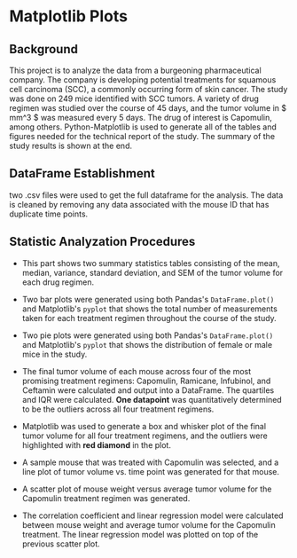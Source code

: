 # Matplotlib Plots

## Background

This project is to analyze the data from a burgeoning pharmaceutical company. The company is developing potential treatments for squamous cell carcinoma (SCC), a commonly occurring form of skin cancer. The study was done on 249 mice identified with SCC tumors. A variety of drug regimen was studied over the course of 45 days, and the tumor volume in $ mm^3 $ was measured every 5 days. The drug of interest is Capomulin, among others. Python-Matplotlib is used to generate all of the tables and figures needed for the technical report of the study. The summary of the study results is shown at the end.

## DataFrame Establishment
two .csv files were used to get the full dataframe for the analysis. The data is cleaned by removing any data associated with the mouse ID that has duplicate time points.

## Statistic Analyzation Procedures

* This part shows two summary statistics tables consisting of the mean, median, variance, standard deviation, and SEM of the tumor volume for each drug regimen.

* Two bar plots were generated using both Pandas's `DataFrame.plot()` and Matplotlib's `pyplot` that shows the total number of measurements taken for each treatment regimen throughout the course of the study.

* Two pie plots were generated using both Pandas's `DataFrame.plot()` and Matplotlib's `pyplot` that shows the distribution of female or male mice in the study.

* The final tumor volume of each mouse across four of the most promising treatment regimens: Capomulin, Ramicane, Infubinol, and Ceftamin were calculated and output into a DataFrame. The quartiles and IQR were calculated. **One datapoint** was quantitatively determined to be the outliers across all four treatment regimens.

* Matplotlib was used to generate a box and whisker plot of the final tumor volume for all four treatment regimens, and the outliers were highlighted with **red diamond** in the plot.

* A sample mouse that was treated with Capomulin was selected, and a line plot of tumor volume vs. time point was generated for that mouse.

* A scatter plot of mouse weight versus average tumor volume for the Capomulin treatment regimen was generated.

* The correlation coefficient and linear regression model were calculated between mouse weight and average tumor volume for the Capomulin treatment. The linear regression model was plotted on top of the previous scatter plot.
